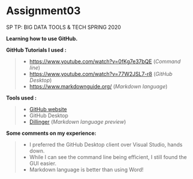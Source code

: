 # Assignment03
SP TP: BIG DATA TOOLS &amp; TECH SPRING 2020

**Learning how to use GitHub.**

**GitHub Tutorials I used :**
> - https://www.youtube.com/watch?v=0fKg7e37bQE (*Command line*)
> - https://www.youtube.com/watch?v=77W2JSL7-r8 (*GitHub Desktop*)
> - https://www.markdownguide.org/ (*Markdown language*)

**Tools used :**
> - [GitHub website](GitHub.com)
> - GitHub Desktop
> - [Dillinger](https://dillinger.io/) (*Markdown language preview*)

**Some comments on my experience:**
> - I preferred the GitHub Desktop client over Visual Studio, hands down.
> - While I can see the command line being efficient, I still found the GUI easier.
> - Markdown language is better than using Word!
